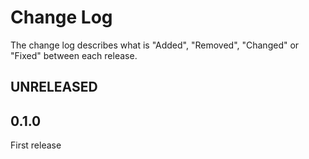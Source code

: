 # Change Log

The change log describes what is "Added", "Removed", "Changed" or "Fixed" between each release.

## UNRELEASED

## 0.1.0

First release
